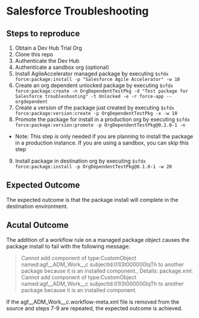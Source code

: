 # Salesforce Troubleshooting

## Steps to reproduce

  1. Obtain a Dev Hub Trial Org
  2. Clone this repo
  3. Authenticate the Dev Hub
  4. Authenticate a sandbox org (optional)
  5. Install AgileAccelerator managed package by executing `$sfdx force:package:install -p "Salesforce Agile Accelerator" -w 10`
  6. Create an org dependent unlocked package by executing `$sfdx force:package:create -n OrgDependentTestPkg -d "Test package for Salesforce troubleshooting" -t Unlocked -e -r force-app --orgdependent`
  7. Create a version of the package just created by executing `$sfdx force:package:version:create -p OrgDependentTestPkg -x -w 10`
  8. Promote the package for install in a production org by executing `$sfdx force:package:version:promote -p OrgDependentTestPkg@0.1.0-1 -n`
    
  - Note: This step is only needed if you are planning to install the package in a production instance.  If you are using a sandbox, you can skip this step
  9. Install package in destination org by executing `$sfdx force:package:install -p OrgDependentTestPkg@0.1.0-1 -w 20`

## Expected Outcome
The expected outcome is that the package install will complete in the destination environment.

## Acutal Outcome
The addition of a workflow rule on a managed package object causes the package install to fail with the following message:

>Cannot add component of type:CustomObject named:agf__ADM_Work__c subjectId:01I3t000000IqTh to another package because it is an installed component., Details: package.xml: Cannot add component of type:CustomObject named:agf__ADM_Work__c subjectId:01I3t000000IqTh to another package because it is an installed component.

If the agf__ADM_Work__c.workflow-meta.xml file is removed from the source and steps 7-9 are repeated, the expected outcome is achieved.  
